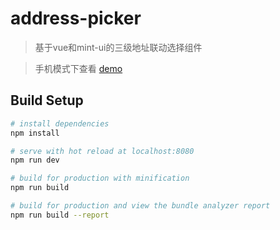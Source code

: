 # address-picker

> 基于vue和mint-ui的三级地址联动选择组件

> 手机模式下查看 [demo](fontend.com/demo/address-picker)

## Build Setup

``` bash
# install dependencies
npm install

# serve with hot reload at localhost:8080
npm run dev

# build for production with minification
npm run build

# build for production and view the bundle analyzer report
npm run build --report
